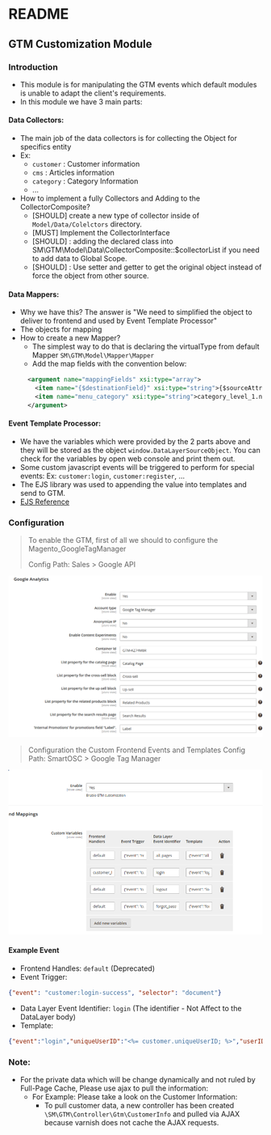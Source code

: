 # README #

## GTM Customization Module ##
### Introduction ###
- This module is for manipulating the GTM events which default modules is unable to adapt the client's requirements.
- In this module we have 3 main parts:
#### Data Collectors:
- The main job of the data collectors is for collecting the Object for specifics entity
- Ex: 
    - `customer` : Customer information
    - `cms` : Articles information
    - `category` : Category Information
    - ...
- How to implement a fully Collectors and Adding to the CollectorComposite?
    - [SHOULD] create a new type of collector inside of `Model/Data/Colelctors` directory.
    - [MUST] Implement the CollectorInterface
    - [SHOULD] : adding the declared class into SM\GTM\Model\Data\CollectorComposite::$collectorList if you need to add data to Global Scope.
    - [SHOULD] : Use setter and getter to get the original object instead of force the object from other source.
#### Data Mappers:
- Why we have this? The answer is "We need to simplified the object to deliver to frontend and used by Event Template Processor"
- The objects for mapping 
- How to create a new Mapper?
    + The simplest way to do that is declaring the virtualType from default Mapper `SM\GTM\Model\Mapper\Mapper`
    + Add the map fields with the convention below:
    ```xml
      <argument name="mappingFields" xsi:type="array">
        <item name="{$destinationField}" xsi:type="string">{$sourceAttribute}</item>
        <item name="menu_category" xsi:type="string">category_level_1.name</item>
      </argument>
    ```
#### Event Template Processor:
+ We have the variables which were provided by the 2 parts above and they will be stored as the object `window.DataLayerSourceObject`. You can check for the variables by open web console and print them out.
+ Some custom javascript events will be triggered to perform for special events: Ex: `customer:login`, `customer:register`, ...
+ The EJS library was used to appending the value into templates and send to GTM.
+ [EJS Reference](https://ejs.co/)

### Configuration ###
> To enable the GTM, first of all we should to configure the Magento_GoogleTagManager
> 
>Config Path: Sales > Google API

![Magento GTM](docs/Magento_GTM.png)

> Configuration the Custom Frontend Events and Templates
> Config Path: SmartOSC > Google Tag Manager

![Smart GTM](docs/SM_GTM.png)

#### Example Event ####
- Frontend Handles: `default` (Deprecated)
- Event Trigger:
```json
{"event": "customer:login-success", "selector": "document"}
```
- Data Layer Event Identifier: `login`  (The identifier - Not Affect to the DataLayer body)
- Template:
```json
{"event":"login","uniqueUserID":"<%= customer.uniqueUserID; %>","userID":"<%= customer.userID; %>","customerID":"<%= customer.customerID; %>","loginType":"<%= customer.loginType; %>","customerType":"<%= customer.customerType; %>","loyalty":"<%= customer.loyalty; %>","customerStatus":"<%= customer.customerStatus; %>","pageCategory":"home","pageSubCategory":"article","articleId":"article01","articleTitle":"insertArticletitle","articleCategory":"insertArticleCategory","articleSource":"insertArticleSource","articlePresent":"Yes","publishedDate":"2019-11-15","store_name":"<%= store.store_name; %>","store_ID":"<%= store.store_ID; %>"}
```


### Note: ###
- For the private data which will be change dynamically and not ruled by Full-Page Cache, Please use ajax to pull the information:
    - For Example: Please take a look on the Customer Information:
        + To pull customer data, a new controller has been created `\SM\GTM\Controller\Gtm\CustomerInfo` and pulled via AJAX because varnish does not cache the AJAX requests.
